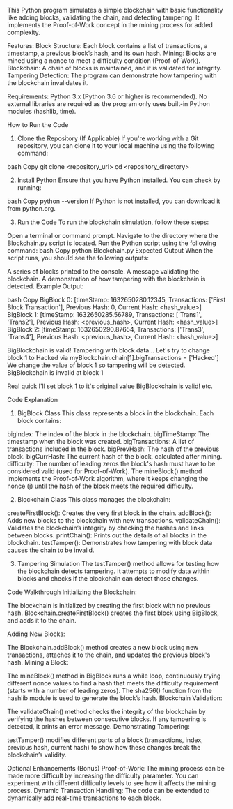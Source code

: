 This Python program simulates a simple blockchain with basic functionality like adding blocks, validating the chain, and detecting tampering. 
It implements the Proof-of-Work concept in the mining process for added complexity.

Features:
Block Structure: Each block contains a list of transactions, a timestamp, a previous block’s hash, and its own hash.
Mining: Blocks are mined using a nonce to meet a difficulty condition (Proof-of-Work).
Blockchain: A chain of blocks is maintained, and it is validated for integrity.
Tampering Detection: The program can demonstrate how tampering with the blockchain invalidates it.

Requirements:
Python 3.x (Python 3.6 or higher is recommended).
No external libraries are required as the program only uses built-in Python modules (hashlib, time).



How to Run the Code
1. Clone the Repository (If Applicable)
If you're working with a Git repository, you can clone it to your local machine using the following command:

bash
Copy
git clone <repository_url>
cd <repository_directory>

2. Install Python
Ensure that you have Python installed. You can check by running:

bash
Copy
python --version
If Python is not installed, you can download it from python.org.

3. Run the Code
To run the blockchain simulation, follow these steps:

Open a terminal or command prompt.
Navigate to the directory where the Blockchain.py script is located.
Run the Python script using the following command:
bash
Copy
python Blockchain.py
Expected Output
When the script runs, you should see the following outputs:

A series of blocks printed to the console.
A message validating the blockchain.
A demonstration of how tampering with the blockchain is detected.
Example Output:

bash
Copy
BigBlock 0: [timeStamp: 1632650280.12345, Transactions: ['First Block Transaction'], Previous Hash: 0, Current Hash: <hash_value>]
BigBlock 1: [timeStamp: 1632650285.56789, Transactions: ['Trans1', 'Trans2'], Previous Hash: <previous_hash>, Current Hash: <hash_value>]
BigBlock 2: [timeStamp: 1632650290.87654, Transactions: ['Trans3', 'Trans4'], Previous Hash: <previous_hash>, Current Hash: <hash_value>]

BigBlockchain is valid!
Tampering with block data...
Let's try to change block 1 to Hacked via myBlockchain.chain[1].bigTransactions = ['Hacked']
We change the value of block 1 so tampering will be detected.
BigBlockchain is invalid at block 1

Real quick I'll set block 1 to it's original value
BigBlockchain is valid!
etc.

Code Explanation
1. BigBlock Class
This class represents a block in the blockchain. Each block contains:

bigIndex: The index of the block in the blockchain.
bigTimeStamp: The timestamp when the block was created.
bigTransactions: A list of transactions included in the block.
bigPrevHash: The hash of the previous block.
bigCurrHash: The current hash of the block, calculated after mining.
difficulty: The number of leading zeros the block's hash must have to be considered valid (used for Proof-of-Work).
The mineBlock() method implements the Proof-of-Work algorithm, where it keeps changing the nonce (j) until the hash of the block meets the required difficulty.

2. Blockchain Class
This class manages the blockchain:

createFirstBlock(): Creates the very first block in the chain.
addBlock(): Adds new blocks to the blockchain with new transactions.
validateChain(): Validates the blockchain’s integrity by checking the hashes and links between blocks.
printChain(): Prints out the details of all blocks in the blockchain.
testTamper(): Demonstrates how tampering with block data causes the chain to be invalid.

3. Tampering Simulation
The testTamper() method allows for testing how the blockchain detects tampering. It attempts to modify data within blocks and checks if the blockchain can detect those changes.

Code Walkthrough
Initializing the Blockchain:

The blockchain is initialized by creating the first block with no previous hash.
Blockchain.createFirstBlock() creates the first block using BigBlock, and adds it to the chain.

Adding New Blocks:

The Blockchain.addBlock() method creates a new block using new transactions, attaches it to the chain, and updates the previous block's hash.
Mining a Block:

The mineBlock() method in BigBlock runs a while loop, continuously trying different nonce values to find a hash that meets the difficulty requirement (starts with a number of leading zeros).
The sha256() function from the hashlib module is used to generate the block’s hash.
Blockchain Validation:

The validateChain() method checks the integrity of the blockchain by verifying the hashes between consecutive blocks. If any tampering is detected, it prints an error message.
Demonstrating Tampering:

testTamper() modifies different parts of a block (transactions, index, previous hash, current hash) to show how these changes break the blockchain’s validity.

Optional Enhancements (Bonus)
Proof-of-Work: The mining process can be made more difficult by increasing the difficulty parameter. You can experiment with different difficulty levels to see how it affects the mining process.
Dynamic Transaction Handling: The code can be extended to dynamically add real-time transactions to each block.
